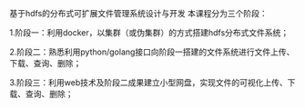 基于hdfs的分布式可扩展文件管理系统设计与开发
本课程分为三个阶段：

1.阶段一：利用docker，以集群（或伪集群）的方式搭建hdfs分布式文件系统；

2.阶段二：熟悉利用python/golang接口向阶段一搭建的文件系统进行文件上传、下载、查询、删除；

3.阶段三：利用web技术及阶段二成果建立小型网盘，实现文件的可视化上传、下载、查询、删除；
